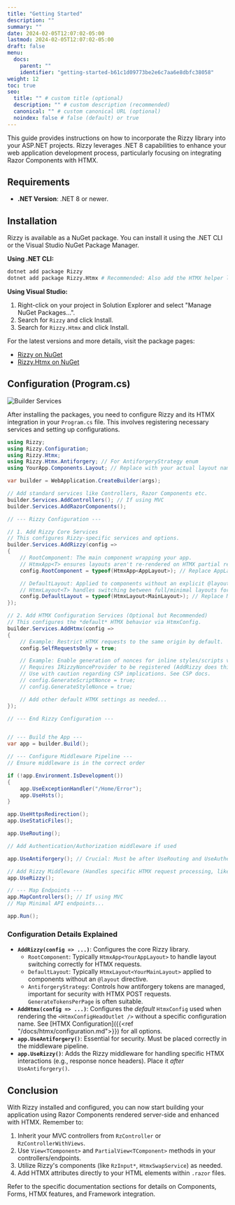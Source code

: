 ```yaml
---
title: "Getting Started"
description: ""
summary: ""
date: 2024-02-05T12:07:02-05:00
lastmod: 2024-02-05T12:07:02-05:00
draft: false
menu:
  docs:
    parent: ""
    identifier: "getting-started-b61c1d09773be2e6c7aa6e8dbfc38058"
weight: 12
toc: true
seo:
  title: "" # custom title (optional)
  description: "" # custom description (recommended)
  canonical: "" # custom canonical URL (optional)
  noindex: false # false (default) or true
---
```


This guide provides instructions on how to incorporate the Rizzy library into your ASP.NET projects. Rizzy leverages .NET 8 capabilities to enhance your web application development process, particularly focusing on integrating Razor Components with HTMX.

## Requirements

- **.NET Version**: .NET 8 or newer.

## Installation

Rizzy is available as a NuGet package. You can install it using the .NET CLI or the Visual Studio NuGet Package Manager.

**Using .NET CLI:**

```sh
dotnet add package Rizzy
dotnet add package Rizzy.Htmx # Recommended: Also add the HTMX helper library
```

**Using Visual Studio:**

1.  Right-click on your project in Solution Explorer and select "Manage NuGet Packages...".
2.  Search for `Rizzy` and click Install.
3.  Search for `Rizzy.Htmx` and click Install.

For the latest versions and more details, visit the package pages:
- [Rizzy on NuGet](https://www.nuget.org/packages/Rizzy)
- [Rizzy.Htmx on NuGet](https://www.nuget.org/packages/Rizzy.Htmx)

## Configuration (Program.cs)

<img src="/images/getting-started-builder.svg" class="img-fluid" alt="Builder Services">

After installing the packages, you need to configure Rizzy and its HTMX integration in your `Program.cs` file. This involves registering necessary services and setting up configurations.

```csharp
using Rizzy;
using Rizzy.Configuration;
using Rizzy.Htmx;
using Rizzy.Htmx.Antiforgery; // For AntiforgeryStrategy enum
using YourApp.Components.Layout; // Replace with your actual layout namespaces

var builder = WebApplication.CreateBuilder(args);

// Add standard services like Controllers, Razor Components etc.
builder.Services.AddControllers(); // If using MVC
builder.Services.AddRazorComponents();

// --- Rizzy Configuration ---

// 1. Add Rizzy Core Services
// This configures Rizzy-specific services and options.
builder.Services.AddRizzy(config =>
{
    // RootComponent: The main component wrapping your app.
    // HtmxApp<T> ensures layouts aren't re-rendered on HTMX partial requests.
    config.RootComponent = typeof(HtmxApp<AppLayout>); // Replace AppLayout with your root layout

    // DefaultLayout: Applied to components without an explicit @layout directive.
    // HtmxLayout<T> handles switching between full/minimal layouts for HTMX requests.
    config.DefaultLayout = typeof(HtmxLayout<MainLayout>); // Replace MainLayout with your default content layout
});

// 2. Add HTMX Configuration Services (Optional but Recommended)
// This configures the *default* HTMX behavior via HtmxConfig.
builder.Services.AddHtmx(config =>
{
    // Example: Restrict HTMX requests to the same origin by default.
    config.SelfRequestsOnly = true;

    // Example: Enable generation of nonces for inline styles/scripts via IRizzyNonceProvider
    // Requires IRizzyNonceProvider to be registered (AddRizzy does this).
    // Use with caution regarding CSP implications. See CSP docs.
    // config.GenerateScriptNonce = true;
    // config.GenerateStyleNonce = true;

    // Add other default HTMX settings as needed...
});

// --- End Rizzy Configuration ---


// --- Build the App ---
var app = builder.Build();

// --- Configure Middleware Pipeline ---
// Ensure middleware is in the correct order

if (!app.Environment.IsDevelopment())
{
    app.UseExceptionHandler("/Home/Error");
    app.UseHsts();
}

app.UseHttpsRedirection();
app.UseStaticFiles();

app.UseRouting();

// Add Authentication/Authorization middleware if used

app.UseAntiforgery(); // Crucial: Must be after UseRouting and UseAuthentication/UseAuthorization

// Add Rizzy Middleware (Handles specific HTMX request processing, like Nonce headers)
app.UseRizzy();

// --- Map Endpoints ---
app.MapControllers(); // If using MVC
// Map Minimal API endpoints...

app.Run();
```

### Configuration Details Explained

*   **`AddRizzy(config => ...)`**: Configures the core Rizzy library.
    *   `RootComponent`: Typically `HtmxApp<YourAppLayout>` to handle layout switching correctly for HTMX requests.
    *   `DefaultLayout`: Typically `HtmxLayout<YourMainLayout>` applied to components without an `@layout` directive.
    *   `AntiforgeryStrategy`: Controls how antiforgery tokens are managed, important for security with HTMX POST requests. `GenerateTokensPerPage` is often suitable.
*   **`AddHtmx(config => ...)`**: Configures the *default* `HtmxConfig` used when rendering the `<HtmxConfigHeadOutlet />` without a specific configuration name. See [HTMX Configuration]({{<ref "/docs/htmx/configuration.md">}}) for all options.
*   **`app.UseAntiforgery()`**: Essential for security. Must be placed correctly in the middleware pipeline.
*   **`app.UseRizzy()`**: Adds the Rizzy middleware for handling specific HTMX interactions (e.g., response nonce headers). Place it *after* `UseAntiforgery()`.

## Conclusion

With Rizzy installed and configured, you can now start building your application using Razor Components rendered server-side and enhanced with HTMX. Remember to:

1.  Inherit your MVC controllers from `RzController` or `RzControllerWithViews`.
2.  Use `View<TComponent>` and `PartialView<TComponent>` methods in your controllers/endpoints.
3.  Utilize Rizzy's components (like `RzInput*`, `HtmxSwapService`) as needed.
4.  Add HTMX attributes directly to your HTML elements within `.razor` files.

Refer to the specific documentation sections for details on Components, Forms, HTMX features, and Framework integration.
```